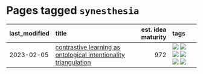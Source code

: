 # Pages tagged `synesthesia`

|last_modified|title|est. idea maturity|tags
|:---|:---|---:|:---|
|2023-02-05|[contrastive learning as ontological intentionality triangulation](../contrastive_learning_as_ontological_intentionality_triangulation.md)|972|[![](https://img.shields.io/badge/tag-meta-96f12e)](../tags/meta.md) [![](https://img.shields.io/badge/tag-philosophy-36f98)](../tags/philosophy.md) [![](https://img.shields.io/badge/tag-semiotics-7fafe1)](../tags/semiotics.md) [![](https://img.shields.io/badge/tag-synesthesia-7385b0)](../tags/synesthesia.md) [![](https://img.shields.io/badge/tag-theory-539c8)](../tags/theory.md) [![](https://img.shields.io/badge/tag-wip-97a75e)](../tags/wip.md)|
